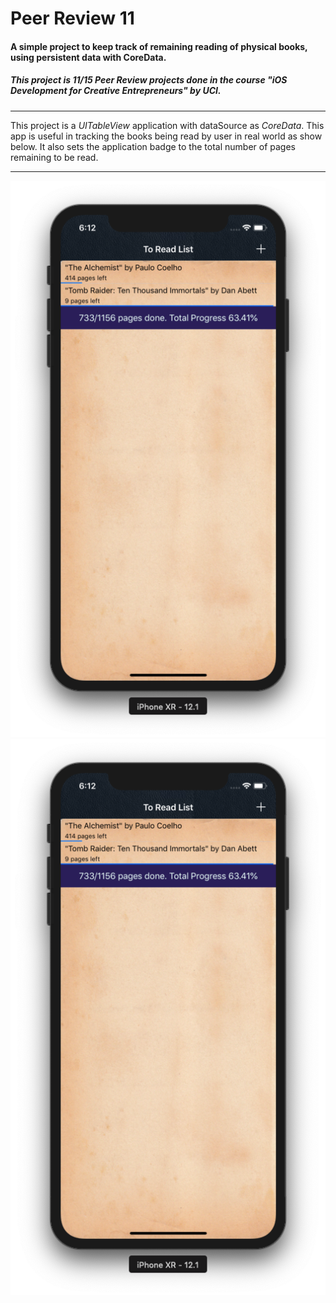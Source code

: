 # Peer Review 11
#### A simple project to keep track of remaining reading of physical books, using persistent data with CoreData.
##### This project is 11/15 Peer Review projects done in the course \"iOS Development for Creative Entrepreneurs\" by UCI.
---
This project is a *UITableView* application with dataSource as *CoreData*. This app is useful in tracking the books being read by user in real world as show below. It also sets the application badge to the total number of pages remaining to be read.
___
![PeerReview11.1](https://github.com/Ananta11/PeerReview11/raw/master/Common/ScreenShot1.png)
![PeerReview11.2](https://github.com/Ananta11/PeerReview11/raw/master/Common/ScreenShot1.png)
